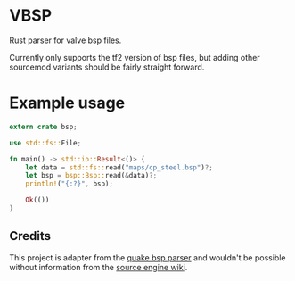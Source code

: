 # VBSP

Rust parser for valve bsp files.

Currently only supports the tf2 version of bsp files, but adding other sourcemod variants should be fairly straight forward.

# Example usage

```rust
extern crate bsp;

use std::fs::File;

fn main() -> std::io::Result<()> {
    let data = std::fs::read("maps/cp_steel.bsp")?;
    let bsp = bsp::Bsp::read(&data)?;
    println!("{:?}", bsp);

    Ok(())
}
```

## Credits

This project is adapter from the [quake bsp parser] and
wouldn't be possible without information from the [source engine wiki].

[quake bsp parser]: (https://github.com/Vurich/bsp)
[source engine wiki]: (https://developer.valvesoftware.com/wiki/Source_BSP_File_Format)